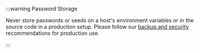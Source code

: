 :::warning Password Storage

Never store passwords or seeds on a host's environment variables or in the source code in a production
setup. Please follow our [backup and security](https://wiki.iota.org/introduction/guides/backup_security)
recommendations for production use.

:::
